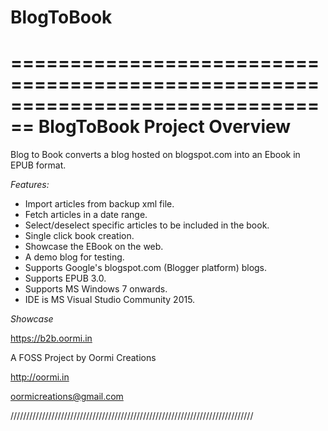 # BlogToBook

================================================================================
				BlogToBook Project Overview
===============================================================================

Blog to Book converts a blog hosted on blogspot.com into an Ebook in EPUB format.

_Features:_
* Import articles from backup xml file.
* Fetch articles in a date range.
* Select/deselect specific articles to be included in the book.
* Single click book creation.
* Showcase the EBook on the web.
* A demo blog for testing.
* Supports Google's blogspot.com (Blogger platform) blogs.
* Supports EPUB 3.0.
* Supports MS Windows 7 onwards.
* IDE is MS Visual Studio Community 2015.

_Showcase_

https://b2b.oormi.in

A FOSS Project by Oormi Creations

http://oormi.in

oormicreations@gmail.com

/////////////////////////////////////////////////////////////////////////////
